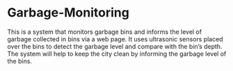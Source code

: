 # Garbage-Monitoring
This is a system that monitors garbage bins and informs the level of garbage collected in bins via a web page. It uses ultrasonic sensors placed over the bins to detect the garbage level and compare with the bin’s depth. The system will help to keep the city clean by informing the garbage level of the bins.
